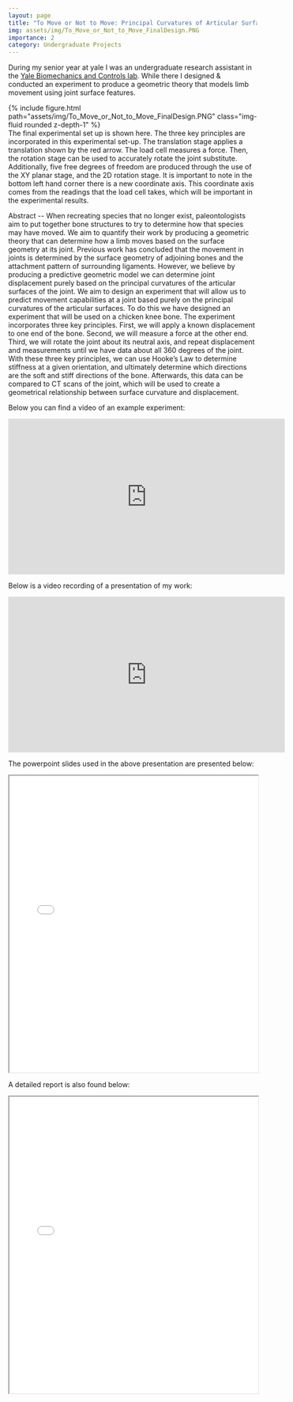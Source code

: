 ```yaml
---
layout: page
title: "To Move or Not to Move: Principal Curvatures of Articular Surfaces"
img: assets/img/To_Move_or_Not_to_Move_FinalDesign.PNG
importance: 2
category: Undergraduate Projects
---
```


During my senior year at yale I was an undergraduate research assistant in the [Yale Biomechanics and Controls lab](https://mvlab.yale.edu/). While there I designed & conducted an experiment to produce a geometric theory that models limb movement using joint surface features.

<div class="row">
    <div class="col-sm mt-3 mt-md-0">
        {% include figure.html path="assets/img/To_Move_or_Not_to_Move_FinalDesign.PNG" class="img-fluid rounded z-depth-1" %}
    </div>
</div>
<div class="caption">
    The final experimental set up is shown here. The three key principles are incorporated in this experimental set-up. The translation stage applies a translation shown by the red arrow. The load cell measures a force. Then, the rotation stage can be used to accurately rotate the joint substitute. Additionally, five free degrees of freedom are produced through the use of the XY planar stage, and the 2D rotation stage. It is important to note in the bottom left hand corner there is a new coordinate axis. This coordinate axis comes from the readings that the load cell takes, which will be important in the experimental results.
</div>

Abstract -- When recreating species that no longer exist, paleontologists aim to put together bone structures to try to determine how that species may have moved. We aim to quantify their work by producing a geometric theory that can determine how a limb moves based on the surface geometry at its joint. Previous work has concluded that the movement in joints is determined by the surface geometry of adjoining bones and the attachment pattern of surrounding ligaments. However, we believe by producing a predictive geometric model we can determine joint displacement purely based on the principal curvatures of the articular surfaces of the joint. We aim to design an experiment that will allow us to predict movement capabilities at a joint based purely on the principal curvatures of the articular surfaces. To do this we have designed an experiment that will be used on a chicken knee bone. The experiment incorporates three key principles. First, we will apply a known displacement to one end of the bone. Second, we will measure a force at the other end. Third, we will rotate the joint about its neutral axis, and repeat displacement and measurements until we have data about all 360 degrees of the joint. With these three key principles, we can use Hooke’s Law to determine stiffness at a given orientation, and ultimately determine which directions are the soft and stiff directions of the bone. Afterwards, this data can be compared to CT scans of the joint, which will be used to create a geometrical relationship between surface curvature and displacement.

Below you can find a video of an example experiment:
<iframe width="560" height="315" src="https://www.youtube.com/embed/ASnV038SYHY" frameborder="0" allow="accelerometer; autoplay; encrypted-media; gyroscope; picture-in-picture" allowfullscreen></iframe>

Below is a video recording of a presentation of my work:
<iframe width="560" height="315" src="https://www.youtube.com/embed/hQRDHOyVlyg" frameborder="0" allow="accelerometer; autoplay; encrypted-media; gyroscope; picture-in-picture" allowfullscreen></iframe>

The powerpoint slides used in the above presentation are presented below:
<iframe src="../../assets/pdf/To_Move_or_Not_to_Move_Principal_Curvatures_of_Articular_Surfaces_PPT.pdf" width="100%" height="600px"></iframe>

A detailed report is also found below:
<iframe src="../../assets/pdf/To_Move_or_Not_to_Move_Principal_Curvatures_of_Articular_Surfaces_Report.pdf" width="100%" height="600px"></iframe>